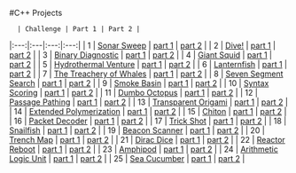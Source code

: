 #C++ Projects

      | Challenge | Part 1 | Part 2 |
|:---:|:---|:---:|:---:|
| 1 | [Sonar Sweep](https://adventofcode.com/2021/day/1) | [part 1](./day01/part1.py) | [part 2](./day01/part2.py) |
| 2 | [Dive!](https://adventofcode.com/2021/day/2) | [part 1](./day02/part1.py) | [part 2](./day02/part2.py) |
| 3 | [Binary Diagnostic](https://adventofcode.com/2021/day/3) | [part 1](./day03/part1.py) | [part 2](./day03/part2.py) |
| 4 | [Giant Squid](https://adventofcode.com/2021/day/4) | [part 1](./day04/part1.py) | [part 2](./day04/part2.py) |
| 5 | [Hydrothermal Venture](https://adventofcode.com/2021/day/5) | [part 1](./day05/part1.py) | [part 2](./day05/part2.py) |
| 6 | [Lanternfish](https://adventofcode.com/2021/day/6) | [part 1](./day06/part1.py) | [part 2](./day06/part2.py) |
| 7 | [The Treachery of Whales](https://adventofcode.com/2021/day/7) | [part 1](./day07/part1.py) | [part 2](./day07/part2.py) |
| 8 | [Seven Segment Search](https://adventofcode.com/2021/day/8) | [part 1](./day08/part1.py) | [part 2](./day08/part2.py) |
| 9 | [Smoke Basin](https://adventofcode.com/2021/day/9) | [part 1](./day09/part1.py) | [part 2](./day09/part2.py) |
| 10 | [Syntax Scoring](https://adventofcode.com/2021/day/10) | [part 1](./day10/part1.py) | [part 2](./day10/part2.py) |
| 11 | [Dumbo Octopus](https://adventofcode.com/2021/day/11) | [part 1](./day11/part1.py) | [part 2](./day11/part2.py) |
| 12 | [Passage Pathing](https://adventofcode.com/2021/day/12) | [part 1](./day12/part12.py) | [part 2](./day12/part12.py) |
| 13 | [Transparent Origami](https://adventofcode.com/2021/day/13) | [part 1](./day13/part1.py) | [part 2](./day13/part2.py) |
| 14 | [Extended Polymerization](https://adventofcode.com/2021/day/14) | [part 1](./day14/part1.py) | [part 2](./day14/part2.py) |
| 15 | [Chiton](https://adventofcode.com/2021/day/15) | [part 1](./day15/part1.py) | [part 2](./day15/part2.py) |
| 16 | [Packet Decoder](https://adventofcode.com/2021/day/16) | [part 1](./day16/part12.py) | [part 2](./day16/part12.py) |
| 17 | [Trick Shot](https://adventofcode.com/2021/day/17) | [part 1](./day17/part12.py) | [part 2](./day17/part12.py) |
| 18 | [Snailfish](https://adventofcode.com/2021/day/18) | [part 1](./day18/part12.py) | [part 2](./day18/part12.py) |
| 19 | [Beacon Scanner](https://adventofcode.com/2021/day/19) | [part 1](./day19/part1.py) | [part 2](./day19/part2.py) |
| 20 | [Trench Map](https://adventofcode.com/2021/day/20) | [part 1](./day20/part12.py) | [part 2](./day20/part12.py) |
| 21 | [Dirac Dice](https://adventofcode.com/2021/day/21) | [part 1](./day21/part1.py) | [part 2](./day21/part2.py) |
| 22 | [Reactor Reboot](https://adventofcode.com/2021/day/22) | [part 1](./day22/part1.py) | [part 2](./day22/part2.py) |
| 23 | [Amphipod](https://adventofcode.com/2021/day/23) | [part 1](./day23/part1.py) | [part 2](./day23/part2.py) |
| 24 | [Arithmetic Logic Unit](https://adventofcode.com/2021/day/24) | [part 1](./day24/part12.py) | [part 2](./day24/part12.py) |
| 25 | [Sea Cucumber](https://adventofcode.com/2021/day/25) | [part 1](./day25/part1.py) | [part 2](./day25/part1.py) |
